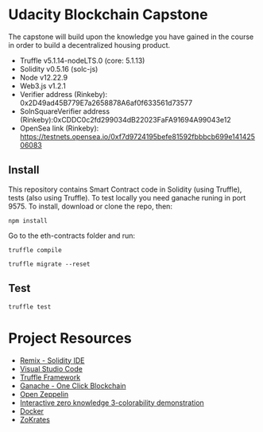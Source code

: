 # Udacity Blockchain Capstone

The capstone will build upon the knowledge you have gained in the course in order to build a decentralized housing product. 

- Truffle v5.1.14-nodeLTS.0 (core: 5.1.13)
- Solidity v0.5.16 (solc-js)
- Node v12.22.9
- Web3.js v1.2.1
- Verifier address (Rinkeby): 0x2D49ad45B779E7a2658878A6af0f633561d73577
- SolnSquareVerifier address (Rinkeby):0xCDDC0c2fd299034dB22023FaFA91694A99043e12
- OpenSea link (Rinkeby): https://testnets.opensea.io/0xf7d9724195befe81592fbbbcb699e14142506083

## Install

This repository contains Smart Contract code in Solidity (using Truffle), tests (also using Truffle).
To test locally you need ganache runing in port 9575.
To install, download or clone the repo, then:

`npm install`

Go to the eth-contracts folder and run:

`truffle compile`

`truffle migrate --reset`

## Test

`truffle test`

# Project Resources

* [Remix - Solidity IDE](https://remix.ethereum.org/)
* [Visual Studio Code](https://code.visualstudio.com/)
* [Truffle Framework](https://truffleframework.com/)
* [Ganache - One Click Blockchain](https://truffleframework.com/ganache)
* [Open Zeppelin ](https://openzeppelin.org/)
* [Interactive zero knowledge 3-colorability demonstration](http://web.mit.edu/~ezyang/Public/graph/svg.html)
* [Docker](https://docs.docker.com/install/)
* [ZoKrates](https://github.com/Zokrates/ZoKrates)
